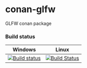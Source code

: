 # conan-glfw

GLFW conan package

### Build status

|Windows|Linux|
|:-------:|:------:|
|[![Build status](https://ci.appveyor.com/api/projects/status/b900yawcs7j8qi74?svg=true)](https://ci.appveyor.com/project/MrJaqbq/conan-glfw)|[![Build Status](https://travis-ci.org/BentouDev/conan-glfw.svg?branch=master)](https://travis-ci.org/BentouDev/conan-glfw)|